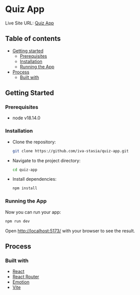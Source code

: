 # Quiz App

Live Site URL: [Quiz App](https://quiz-app-jade-iota.vercel.app/)

## Table of contents

- [Getting started](#getting-started)
  - [Prerequisites](#prerequisites)
  - [Installation](#installation)
  - [Running the App](#running-the-app)
- [Process](#process)
  - [Built with](#built-with)

## Getting Started

### Prerequisites

- node v18.14.0

### Installation

- Clone the repository:

   ```bash
   git clone https://github.com/iva-stasia/quiz-app.git
   ```

- Navigate to the project directory:

   ```bash
   cd quiz-app
   ```

- Install dependencies:

   ```bash
   npm install
   ```

### Running the App

Now you can run your app:

```bash
npm run dev
```

Open [http://localhost:5173/](http://localhost:5173) with your browser to see the result.

## Process

### Built with

- [React](https://reactjs.org/)
- [React Router](https://reactrouter.com/en/main)
- [Emotion](https://emotion.sh/docs/introduction)
- [Vite](https://vitejs.dev/)
